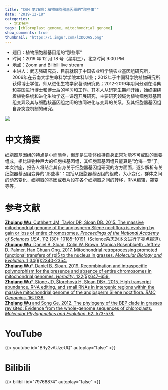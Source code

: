 ```yaml
---
title: "CGM 第76期：植物细胞器基因组的“那些事”"
date: "2019-12-18"
categories:
  - 学术报告
tags: [chloroplast genome, mitochondrial genome]
show_comments: true
thumbnail: "https://i.imgur.com/lzDQQAS.png"
---
```


- 题目：植物细胞器基因组的“那些事”
- 时间：2019 年 12 月 18 号（星期三），北京时间 9:00 PM
- 地点：Zoom and Bilibili live stream
- 主讲人：武志强研究员，目前就职于中国农业科学院农业基因组研究所，2006年在云南大学生命科学学院本科毕业；2012年于中国科学院植物研究所获得博士学位，师从进化生物学家葛颂研究员；2012-2019年期间分别在瑞典和美国进行博士和博士后的学习和工作。其本人从研究生期间开始，始终围绕着植物系统和进化生物学这一课题开展研究，主要研究领域为植物细胞器基因组变异及其与细胞核基因组之间的协同进化与变异的关系，及其细胞器基因组自身突变机制的研究。

![](https://i.imgur.com/WKASO8o.png)

# 中文摘要

细胞器基因组的特点是小而简单，但却是生物体维持自身正常功能不可或缺的重要组成，相比较物种巨大的细胞核基因组，其细胞器基因组只能算是“沧海一粟”了。本次讲座，报告人将结合其自身关于细胞器基因组研究的方方面面，逐步解析有关细胞器基因组变异的“那些事”：包括从细胞器基因组的组成，大小变化，群体之间的动态变化，细胞器的基因或者片段在各个细胞器之间的转移，RNA编辑，突变等等。 

# 参考文献

[**Zhqiang Wu**, Cuthbert JM, Taylor DR, Sloan DB. 2015. The massive mitochondrial genome of the angiosperm Silene noctiflora is evolving by gain or loss of entire chromosomes. *Proceedings of the National Academy of Sciences USA*. 112 (30): 10185–10191.](https://www.pnas.org/content/112/33/10185.long) (Science杂志对本文进行了亮点报道). <br>
[**Zhqiang Wu**, Daniel B. Sloan, Colin W. Brown, Mónica Rosenblueth, Jeffrey D. Palmer, Han Chuan Ong. 2017. Mitochondrial retroprocessing promoted functional transfers of rpl5 to the nucleus in grasses. *Molecular Biology and Evolution*. 1;34(9):2340-2354.](https://academic.oup.com/mbe/article/34/9/2340/3852550) <br>
[**Zhqiang Wu**\*, Daniel B. Sloan. 2019. Recombination and intraspecific polymorphism for the presence and absence of entire chromosomes in mitochondrial genomes. *Heredity*. 122(5):647–659.](https://www.nature.com/articles/s41437-018-0153-3)  <br>
[**Zhqiang Wu**\*, Stone JD, Štorchová H, Sloan DB\*. 2015. High transcript abundance, RNA editing, and small RNAs in intergenic regions within the massive mitochondrial genome of the angiosperm Silene noctiflora. *BMC Genomics*. 16: 938.](https://bmcgenomics.biomedcentral.com/articles/10.1186/s12864-015-2155-3) <br>
[**Zhqiang Wu** and Song Ge. 2012. The phylogeny of the BEP clade in grasses revisited: Evidence from the whole-genome sequences of chloroplasts. *Molecular Phylogenetics and Evolution*. 62: 573-578.](https://www.sciencedirect.com/science/article/pii/S1055790311004519?via%3Dihub)  <br>

# YouTube

{{< youtube id="BRy2vAUzeUQ" autoplay="false" >}}

# Bilibili

{{< bilibili id="79768874" autoplay="false" >}}

